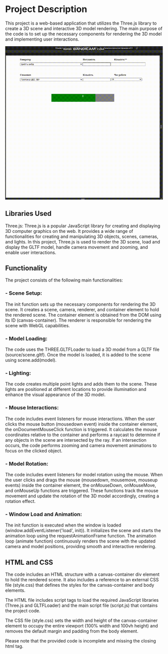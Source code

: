 # Project Description

This project is a web-based application that utilizes the Three.js library to create a 3D scene and interactive 3D model rendering. The main purpose of the code is to set up the necessary components for rendering the 3D model and implementing user interactions.

![Опис зображення](video.gif)

## Libraries Used

Three.js: Three.js is a popular JavaScript library for creating and displaying 3D computer graphics on the web. It provides a wide range of functionalities for creating and manipulating 3D objects, scenes, cameras, and lights. In this project, Three.js is used to render the 3D scene, load and display the GLTF model, handle camera movement and zooming, and enable user interactions.

## Functionality

The project consists of the following main functionalities:

### - Scene Setup: 

The init function sets up the necessary components for rendering the 3D scene. It creates a scene, camera, renderer, and container element to hold the rendered scene. The container element is obtained from the DOM using its ID (canvas-container). The renderer is responsible for rendering the scene with WebGL capabilities.

### - Model Loading:
The code uses the THREE.GLTFLoader to load a 3D model from a GLTF file (source/scene.gltf). Once the model is loaded, it is added to the scene using scene.add(model).

### - Lighting:
The code creates multiple point lights and adds them to the scene. These lights are positioned at different locations to provide illumination and enhance the visual appearance of the 3D model.

### - Mouse Interactions:
The code includes event listeners for mouse interactions. When the user clicks the mouse button (mousedown event) inside the container element, the onDocumentMouseClick function is triggered. It calculates the mouse coordinates relative to the container and performs a raycast to determine if any objects in the scene are intersected by the ray. If an intersection occurs, the code performs zooming and camera movement animations to focus on the clicked object.

### - Model Rotation:
The code includes event listeners for model rotation using the mouse. When the user clicks and drags the mouse (mousedown, mousemove, mouseup events) inside the container element, the onMouseDown, onMouseMove, and onMouseUp functions are triggered. These functions track the mouse movement and update the rotation of the 3D model accordingly, creating a rotation effect.

### - Window Load and Animation:
The init function is executed when the window is loaded (window.addEventListener('load', init)). It initializes the scene and starts the animation loop using the requestAnimationFrame function. The animation loop (animate function) continuously renders the scene with the updated camera and model positions, providing smooth and interactive rendering.

## HTML and CSS

The code includes an HTML structure with a canvas-container div element to hold the rendered scene. It also includes a reference to an external CSS file (style.css) that defines the styles for the canvas-container and body elements.

The HTML file includes script tags to load the required JavaScript libraries (Three.js and GLTFLoader) and the main script file (script.js) that contains the project code.

The CSS file (style.css) sets the width and height of the canvas-container element to occupy the entire viewport (100% width and 100vh height) and removes the default margin and padding from the body element.

Please note that the provided code is incomplete and missing the closing html tag.
